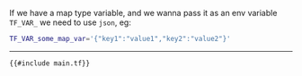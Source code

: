 If we have a map type variable, and we wanna pass it as an env variable `TF_VAR_`
we need to use `json`, eg:
```sh
TF_VAR_some_map_var='{"key1":"value1","key2":"value2"}'
```

---

```
{{#include main.tf}}
```
